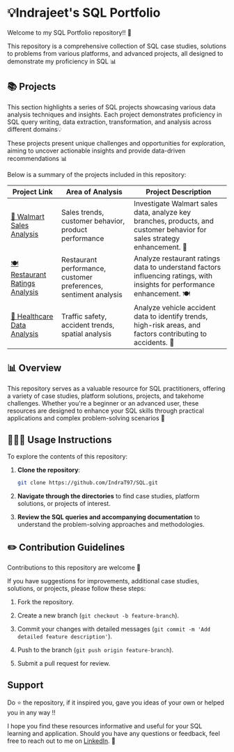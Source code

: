 # 💡Indrajeet's SQL Portfolio

Welcome to my SQL Portfolio repository!! 🚀

This repository is a comprehensive collection of SQL case studies, solutions to problems from various platforms, and advanced projects, all designed to demonstrate my proficiency in SQL 📊

## 📚 Projects

This section highlights a series of SQL projects showcasing various data analysis techniques and insights. Each project demonstrates proficiency in SQL query writing, data extraction, transformation, and analysis across different domains💡

These projects present unique challenges and opportunities for exploration, aiming to uncover actionable insights and provide data-driven recommendations 📊

Below is a summary of the projects included in this repository:

| Project Link | Area of Analysis | Project Description | 
|---|---|---|
|  [🏪 Walmart Sales Analysis]([./projects/walmart-sales-analysis/](https://github.com/IndraT97/Everything-About-SQL/tree/main/Walmart%20Data%20Analysis)) | Sales trends, customer behavior, product performance | Investigate Walmart sales data, analyze key branches, products, and customer behavior for sales strategy enhancement. 🛒|  
|  [🍽️ Restaurant Ratings Analysis](https://github.com/IndraT97/Everything-About-SQL/tree/main/restaurant-ratings-analysis) | Restaurant performance, customer preferences, sentiment analysis | Analyze restaurant ratings data to understand factors influencing ratings, with insights for performance enhancement. 🍽️| 
|  [🏥 Healthcare Data Analysis](https://github.com/IndraT97/Everything-About-SQL/tree/main/Healthcare%20Data%20Analysis) | Traffic safety, accident trends, spatial analysis | Analyze vehicle accident data to identify trends, high-risk areas, and factors contributing to accidents. 🚦 | 

## 📊 Overview

This repository serves as a valuable resource for SQL practitioners, offering a variety of case studies, platform solutions, projects, and takehome challenges. Whether you're a beginner or an advanced user, these resources are designed to enhance your SQL skills through practical applications and complex problem-solving scenarios 🎯

## 👩🏻‍💻 Usage Instructions

To explore the contents of this repository:

1. **Clone the repository**:

    ```sh
    git clone https://github.com/IndraT97/SQL.git
    ```

2. **Navigate through the directories** to find case studies, platform solutions, or projects of interest.

3. **Review the SQL queries and accompanying documentation** to understand the problem-solving approaches and methodologies.


## ✏️ Contribution Guidelines

Contributions to this repository are welcome 🚀

If you have suggestions for improvements, additional case studies, solutions, or projects, please follow these steps:

1. Fork the repository.

2. Create a new branch (`git checkout -b feature-branch`).

3. Commit your changes with detailed messages (`git commit -m 'Add detailed feature description'`).

4. Push to the branch (`git push origin feature-branch`).

5. Submit a pull request for review.

## Support

Do ⭐ the repository, if it inspired you, gave you ideas of your own or helped you in any way !!

I hope you find these resources informative and useful for your SQL learning and application. Should you have any questions or feedback, feel free to reach out to me on [LinkedIn](https://www.linkedin.com/in/i97/). 🙌


